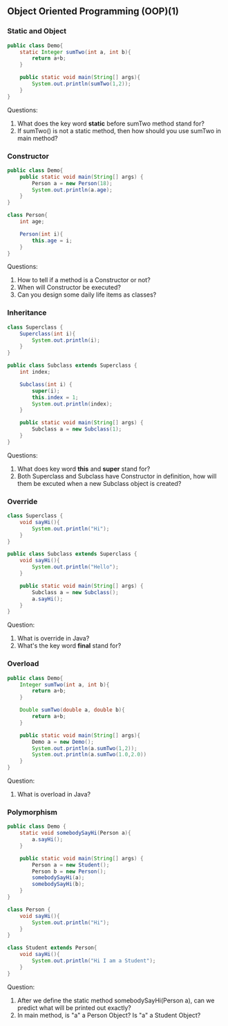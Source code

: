 ## Object Oriented Programming (OOP)(1)

### Static and Object

```java
public class Demo{
	static Integer sumTwo(int a, int b){
		return a+b;
	}

	public static void main(String[] args){
		System.out.println(sumTwo(1,2));
	}
}
```

Questions:
1. What does the key word **static** before sumTwo method stand for?
2. If sumTwo() is not a static method, then how should you use sumTwo in main method?

### Constructor

```java
public class Demo{
	public static void main(String[] args) {
		Person a = new Person(18);
		System.out.println(a.age);
	}
}

class Person{
	int age;

	Person(int i){
		this.age = i;
	}
}
```

Questions:
1. How to tell if a method is a Constructor or not?
2. When will Constructor be executed?
3. Can you design some daily life items as classes?

### Inheritance

```java
class Superclass {
	Superclass(int i){
		System.out.println(i);
	}
}

public class Subclass extends Superclass {
	int index;

	Subclass(int i) {
		super(i);
		this.index = 1;
		System.out.println(index);
	}

	public static void main(String[] args) {
		Subclass a = new Subclass(1);
	}
}
```

Questions:
1. What does key word **this** and **super** stand for?
2. Both Superclass and Subclass have Constructor in definition, how will them be excuted when a new Subclass object is created?

### Override

```java
class Superclass {
	void sayHi(){
		System.out.println("Hi");
	}
}

public class Subclass extends Superclass {
	void sayHi(){
		System.out.println("Hello");
	}

	public static void main(String[] args) {
		Subclass a = new Subclass();
		a.sayHi();
	}
}
```

Question:
1. What is override in Java?
2. What's the key word **final** stand for?

### Overload

```java
public class Demo{
	Integer sumTwo(int a, int b){
		return a+b;
	}

	Double sumTwo(double a, double b){
		return a+b;
	}

	public static void main(String[] args){
		Demo a = new Demo();
		System.out.println(a.sumTwo(1,2));
		System.out.println(a.sumTwo(1.0,2.0))
	}
}
```

Question:
1. What is overload in Java?

### Polymorphism

```java
public class Demo {
	static void somebodySayHi(Person a){
		a.sayHi();
	}

	public static void main(String[] args) {
		Person a = new Student();
		Person b = new Person();
		somebodySayHi(a);
		somebodySayHi(b);
	}
}

class Person {
	void sayHi(){
		System.out.println("Hi");
	}
}

class Student extends Person{
	void sayHi(){
		System.out.println("Hi I am a Student");
	}
}
```

Question:
1. After we define the static method somebodySayHi(Person a), can we predict what will be printed out exactly?
2. In main method, is "a" a Person Object? Is "a" a Student Object?
